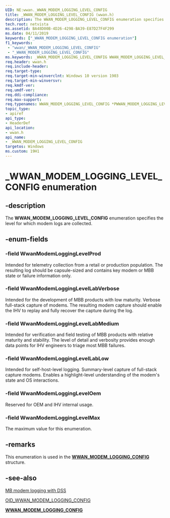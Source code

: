 ```yaml
---
UID: NE:wwan._WWAN_MODEM_LOGGING_LEVEL_CONFIG
title: _WWAN_MODEM_LOGGING_LEVEL_CONFIG (wwan.h)
description: The WWAN_MODEM_LOGGING_LEVEL_CONFIG enumeration specifies the level for which modem logs are collected.
tech.root: netvista
ms.assetid: BA48D00B-4D26-4298-BA39-E87D27F4F299
ms.date: 04/11/2019
keywords: ["_WWAN_MODEM_LOGGING_LEVEL_CONFIG enumeration"]
f1_keywords:
 - "wwan/_WWAN_MODEM_LOGGING_LEVEL_CONFIG"
 - "_WWAN_MODEM_LOGGING_LEVEL_CONFIG"
ms.keywords: _WWAN_MODEM_LOGGING_LEVEL_CONFIG WWAN_MODEM_LOGGING_LEVEL_CONFIG *PWWAN_MODEM_LOGGING_LEVEL_CONFIG 
req.header: wwan.h
req.include-header:
req.target-type:
req.target-min-winverclnt: Windows 10 version 1903
req.target-min-winversvr:
req.kmdf-ver:
req.umdf-ver:
req.ddi-compliance:
req.max-support:
req.typenames: WWAN_MODEM_LOGGING_LEVEL_CONFIG *PWWAN_MODEM_LOGGING_LEVEL_CONFIG
topic_type: 
- apiref
api_type: 
- HeaderDef
api_location: 
- wwan.h
api_name: 
- _WWAN_MODEM_LOGGING_LEVEL_CONFIG
targetos: Windows
ms.custom: 19H1
---
```


# _WWAN_MODEM_LOGGING_LEVEL_CONFIG enumeration

## -description

The **WWAN_MODEM_LOGGING_LEVEL_CONFIG** enumeration specifies the level for which modem logs are collected.

## -enum-fields

### -field WwanModemLoggingLevelProd

Intended for telemetry collection from a retail or production population. The resulting log should be capsule-sized and contains key modem or MBB state or failure information only.

### -field WwanModemLoggingLevelLabVerbose

Intended for the development of MBB products with low maturity. Verbose full-stack capture of modems. The resulting modem capture should enable the IHV to replay and fully recover the capture during the log.

### -field WwanModemLoggingLevelLabMedium

Intended for verification and field testing of MBB products with relative maturity and stability. The level of detail and verbosity provides enough data points for IHV engineers to triage most MBB failures.

### -field WwanModemLoggingLevelLabLow

Intended for self-host-level logging. Summary-level capture of full-stack capture modems. Enables a highlight-level understanding of the modem's state and OS interactions.

### -field WwanModemLoggingLevelOem

Reserved for OEM and IHV internal usage.

### -field WwanModemLoggingLevelMax

The maximum value for this enumeration.

## -remarks

This enumeration is used in the [**WWAN_MODEM_LOGGING_CONFIG**](../wwan/ns-wwan-_wwan_modem_logging_config.md) structure.

## -see-also

[MB modem logging with DSS](https://docs.microsoft.com/windows-hardware/drivers/network/mb-modem-logging-with-dss)

[OID_WWAN_MODEM_LOGGING_CONFIG](https://docs.microsoft.com/windows-hardware/drivers/network/oid-wwan-modem-logging-config)

[**WWAN_MODEM_LOGGING_CONFIG**](../wwan/ns-wwan-_wwan_modem_logging_config.md)
